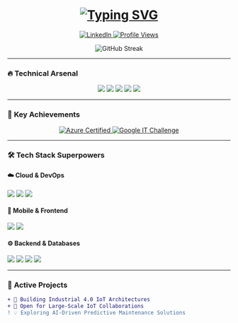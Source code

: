 <h1 align="center"> 
  <a href="https://git.io/typing-svg">
    <img src="https://readme-typing-svg.demolab.com?font=Fira+Code&weight=600&size=30&pause=1000&color=38BCF7&center=true&vCenter=true&width=800&height=50&lines=Hi+👋,+I'm+Eslam+Yasser;🚀+Software+Engineer+%7C+IoT+%26+Cloud+Specialist+%7C+1%2B+YoE" alt="Typing SVG" />
  </a>
</h1>

<p align="center">
  <a href="https://linkedin.com/in/eslamyasser" target="_blank">
    <img src="https://img.shields.io/badge/LinkedIn-0077B5?style=for-the-badge&logo=linkedin&logoColor=white" alt="LinkedIn"/>
  </a>
  <a href="https://github.com/EslamYasser" target="_blank">
    <img src="https://komarev.com/ghpvc/?username=EslamYasser&style=for-the-badge&color=blueviolet" alt="Profile Views"/>
  </a>
</p>

<div align="center">
  
  ![GitHub Streak](https://streak-stats.demolab.com?user=EslamYasser&theme=radical&border_radius=4.5)
  
</div>

---

### 🔥 **Technical Arsenal**
<p align="center">
  <img src="https://img.shields.io/badge/IoT-0077B6?style=flat&logo=arduino&logoColor=white" />
  <img src="https://img.shields.io/badge/Azure-0089D6?style=flat&logo=microsoft-azure&logoColor=white" />
  <img src="https://img.shields.io/badge/Flutter-02569B?style=flat&logo=flutter&logoColor=white" />
  <img src="https://img.shields.io/badge/AI/ML-FF6F00?style=flat&logo=tensorflow&logoColor=white" />
  <img src="https://img.shields.io/badge/Industry_4.0-4A148C?style=flat&logo=robot&logoColor=white" />
</p>

---

### 🏅 **Key Achievements**
<p align="center">
  <a href="https://learn.microsoft.com/en-us/users/eslamyasser/credentials" target="_blank">
    <img src="https://img.shields.io/badge/Microsoft_Certified-DF3800?style=for-the-badge&logo=microsoft&logoColor=white" alt="Azure Certified"/>
  </a>
  <a href="https://developers.google.com/profile/u/eslamyasser" target="_blank">
    <img src="https://img.shields.io/badge/Google_IT_Top_30-34A853?style=for-the-badge&logo=google&logoColor=white" alt="Google IT Challenge"/>
  </a>
</p>

---

### 🛠️ **Tech Stack Superpowers**

#### ☁️ Cloud & DevOps
<p align="left">
  <img src="https://img.shields.io/badge/Azure-0089D6?style=for-the-badge&logo=microsoft-azure&logoColor=white" />
  <img src="https://img.shields.io/badge/AWS-232F3E?style=for-the-badge&logo=amazon-aws&logoColor=white" />
  <img src="https://img.shields.io/badge/Docker-2496ED?style=for-the-badge&logo=docker&logoColor=white" />
</p>

#### 📱 Mobile & Frontend
<p align="left">
  <img src="https://img.shields.io/badge/Flutter-02569B?style=for-the-badge&logo=flutter&logoColor=white" />
  <img src="https://img.shields.io/badge/React-61DAFB?style=for-the-badge&logo=react&logoColor=black" />
</p>

#### ⚙️ Backend & Databases
<p align="left">
  <img src="https://img.shields.io/badge/Node.js-339933?style=for-the-badge&logo=nodedotjs&logoColor=white" />
  <img src="https://img.shields.io/badge/NestJS-E0234E?style=for-the-badge&logo=nestjs&logoColor=white" />
  <img src="https://img.shields.io/badge/MongoDB-47A248?style=for-the-badge&logo=mongodb&logoColor=white" />
  <img src="https://img.shields.io/badge/PostgreSQL-4169E1?style=for-the-badge&logo=postgresql&logoColor=white" />
</p>

---

### 🚧 **Active Projects**
```diff
+ 🔭 Building Industrial 4.0 IoT Architectures
+ 👯 Open for Large-Scale IoT Collaborations
! 💡 Exploring AI-Driven Predictive Maintenance Solutions
